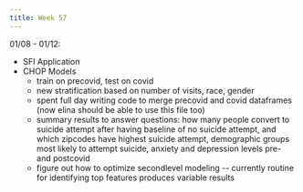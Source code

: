 ```yaml
---
title: Week 57
---
```


01/08 - 01/12: 
* SFI Application
* CHOP Models
    * train on precovid, test on covid
    * new stratification based on number of visits, race, gender
    * spent full day writing code to merge precovid and covid dataframes (now elina should be able to use this file too)
    * summary results to answer questions: how many people convert to suicide attempt after having baseline of no suicide attempt, and which zipcodes have highest suicide attempt, demographic groups most likely to attempt suicide, anxiety and depression levels pre- and postcovid 
    * figure out how to optimize secondlevel modeling -- currently routine for identifying top features produces variable results